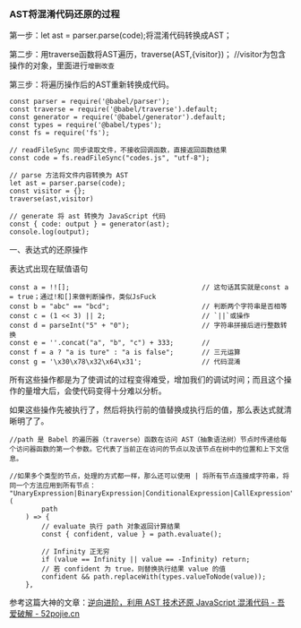 ### AST将混淆代码还原的过程

第一步：let ast = parser.parse(code);将混淆代码转换成AST；

第二步：用traverse函数将AST遍历，traverse(AST,{visitor})；	//visitor为包含操作的对象，里面进行`增删改查`

第三步：将遍历操作后的AST重新转换成代码。

```
const parser = require('@babel/parser');
const traverse = require('@babel/traverse').default;
const generator = require('@babel/generator').default;
const types = require('@babel/types');
const fs = require('fs');

// readFileSync 同步读取文件，不接收回调函数，直接返回函数结果
const code = fs.readFileSync("codes.js", "utf-8");

// parse 方法将文件内容转换为 AST
let ast = parser.parse(code);
const visitor = {};
traverse(ast,visitor)

// generate 将 ast 转换为 JavaScript 代码
const { code: output } = generator(ast);
console.log(output);
```



一、表达式的还原操作

表达式出现在赋值语句

```
const a = !![];									// 这句话其实就是const a = true；通过!和[]来做判断操作，类似JsFuck
const b = "abc" == "bcd";						// 判断两个字符串是否相等
const c = (1 << 3) || 2;						// `||`或操作
const d = parseInt("5" + "0");					// 字符串拼接后进行整数转换
const e = ''.concat("a", "b", "c") + 333;		// 
const f = a ? "a is ture" : "a is false";		// 三元运算
const g = '\x30\x78\x32\x64\x31';				// 代码混淆
```

所有这些操作都是为了使调试的过程变得难受，增加我们的调试时间；而且这个操作的量增大后，会使代码变得十分难以分析。

如果这些操作先被执行了，然后将执行前的值替换成执行后的值，那么表达式就清晰明了了。

```
//path 是 Babel 的遍历器（traverse）函数在访问 AST（抽象语法树）节点时传递给每个访问器函数的第一个参数。它代表了当前正在访问的节点以及该节点在树中的位置和上下文信息。

//如果多个类型的节点，处理的方式都一样，那么还可以使用 | 将所有节点连接成字符串，将同一个方法应用到所有节点：
"UnaryExpression|BinaryExpression|ConditionalExpression|CallExpression": (
        path
    ) => {
        // evaluate 执行 path 对象返回计算结果
        const { confident, value } = path.evaluate();
        
        // Infinity 正无穷
        if (value == Infinity || value == -Infinity) return;
        // 若 confident 为 true，则替换执行结果 value 的值
        confident && path.replaceWith(types.valueToNode(value));
    },
```

参考这篇大神的文章：[逆向进阶，利用 AST 技术还原 JavaScript 混淆代码 - 吾爱破解 - 52pojie.cn](https://www.52pojie.cn/thread-1744206-1-1.html)